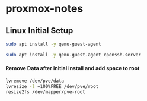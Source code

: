 # proxmox-notes

## Linux Initial Setup
```bash
sudo apt install -y qemu-guest-agent
```
```bash
sudo apt install -y qemu-guest-agent openssh-server
```


#### Remove Data after initial install and add space to root
```bash
lvremove /dev/pve/data
lvresize -l +100%FREE /dev/pve/root
resize2fs /dev/mapper/pve-root
```
